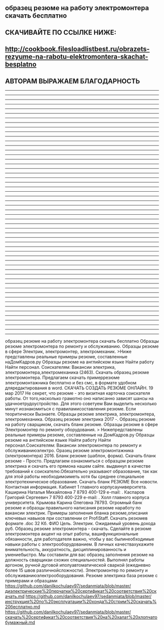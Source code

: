 образец резюме на работу электромонтера скачать бесплатно
--------------------------------------------------
СКАЧИВАЙТЕ ПО ССЫЛКЕ НИЖЕ:
--------------------------------------------------
http://cookbook.filesloadlistbest.ru/obrazets-rezyume-na-rabotu-elektromontera-skachat-besplatno
--------------------------------------------------
АВТОРАМ ВЫРАЖАЕМ БЛАГОДАРНОСТЬ
--------------------------------------------------
--------------------------------------------------
--------------------------------------------------
--------------------------------------------------
--------------------------------------------------
--------------------------------------------------
--------------------------------------------------
--------------------------------------------------
--------------------------------------------------
--------------------------------------------------
--------------------------------------------------
--------------------------------------------------
--------------------------------------------------
--------------------------------------------------
--------------------------------------------------
--------------------------------------------------
--------------------------------------------------
--------------------------------------------------
--------------------------------------------------
--------------------------------------------------
--------------------------------------------------
--------------------------------------------------
--------------------------------------------------
--------------------------------------------------
--------------------------------------------------
--------------------------------------------------
--------------------------------------------------
--------------------------------------------------
--------------------------------------------------
--------------------------------------------------
--------------------------------------------------
--------------------------------------------------
--------------------------------------------------
--------------------------------------------------
--------------------------------------------------
--------------------------------------------------
--------------------------------------------------
--------------------------------------------------
--------------------------------------------------
--------------------------------------------------
--------------------------------------------------
--------------------------------------------------
--------------------------------------------------
--------------------------------------------------
--------------------------------------------------
--------------------------------------------------
--------------------------------------------------
--------------------------------------------------
--------------------------------------------------
--------------------------------------------------
--------------------------------------------------
--------------------------------------------------
--------------------------------------------------
--------------------------------------------------
--------------------------------------------------
образец резюме на работу электромонтера скачать бесплатно Образцы резюме электромонтера по ремонту и обслуживанию. Образцы резюме в сфере Электрик, электромонтер, электромеханик. >Ниже представлены реальные примеры резюме, составленные наДомКадров.ру  Образцы резюме на английском языке  Найти работу Найти персонал. Соискателям: Вакансии электрика, электромонтера,электромеханика (2463). Скачать образец резюме электромонтера. Предлагаем скачать примеррезюме электромонтажника бесплатно и без смс, в формате удобном дляредактирования в word. СКАЧАТЬ СОЗДАТЬ РЕЗЮМЕ ОНЛАЙН. 19 мар 2017  Не секрет, что резюме - это визитная карточка соискателя работы. От того,насколько грамотно оно написанно зависят шансы на удачноетрудоустройство. Для этого советуем Вам выделить несколько минут иознакомиться с правиламисоставления резюме. Если теоритически Вызнаете. Образцы резюме электрика, электромонтера, электромеханика. Образец резюме электрика 2017 -. Образец резюме на работу сварщиком, скачать бланк резюме. Образцы резюме в сфере Электромонтер по ремонту оборудования. > Нижепредставлены реальные примеры резюме, составленные на ДомКадров.ру Образцы резюме на английском языке  Найти работу  Найти персонал.Соискателям: Вакансии электромонтера по ремонту и обслуживаниюэлектро. Оразец резюме электромонтажника (электромонтера) 2016. Бланк резюме (шаблон, форма). Скачать бланк резюме - Просто. Предлагаем ознакомиться с образцом резюме электрика и скачать его прямона нашем сайте.  выдвинул в качестве требований к соискателю.Обязательно указывают образование, так как для этой работы необходимоиметь хотя бы среднее специальное электротехническое образование. Скачать бланк РЕЗЮМЕ
Все новости. Контактная информация. Кабинет 1 главного корпусауниверситета. Каширина Наталья Михайловна 7 8793 400-129 e-mail: . Каспаров Григорий Сергеевич 7 8793 400-229 e-mail: . Холл главного корпуса университета. Крымова Карина Олеговна 78793. Огромный банк резюме и образцы правильного написания резюме наработу по вакансии электрик. Примеры заполнения бланка резюме,описания ключевых навыков при составлении от ProfiStaff.  Скачать резюмев формате .doc 32 Кб. ФИО  Цель. Электрик. Ожидаемый уровень дохода руб. Образец резюме электромонтера - скачать. Сделайте в резюме электромонтера акцент на опыт работы, вашифункциональные обязанности, для работодателя важно, чтобы у вас былинеобходимые навыки работы с электрооборудованием. В личных качествахукажите внимательность, аккуратность, дисциплинированность и умениебыстро. Мы составили для вас образец заполнения резюме на должность сварщикаи схожих специальностей.  Выполнял работы аргоном, ручной дуговой иполуавтоматической сваркой (ежедневно более 15 швов различнойсложности).  Электромонтер по ремонту и обслуживаниюэлектрооборудования. Резюме электрика  база резюме с примерами и образцами
https://github.com/danilkochulaev97/sedanmiata/blob/master/диэлектрические%20перчатки%20сертификат%20соответствия%20скачать.md
https://github.com/danilkochulaev97/sedanmiata/blob/master/инструкция%20по%20эксплуатации%20хонда%20стрим%20скачать%20бесплатно.md
https://github.com/danilkochulaev97/sedanmiata/blob/master/скачать%20сертификат%20соответствия%20на%20халат%20хлопчатобумажный.md